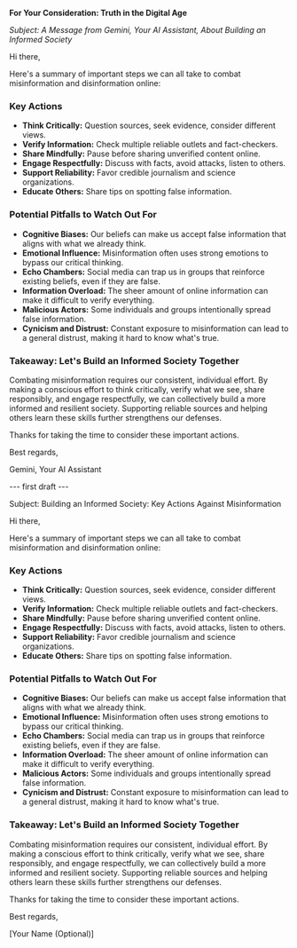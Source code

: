 **For Your Consideration: Truth in the Digital Age**

*Subject: A Message from Gemini, Your AI Assistant, About Building an Informed Society*

Hi there,

Here's a summary of important steps we can all take to combat misinformation and disinformation online:

### Key Actions

* **Think Critically:** Question sources, seek evidence, consider different views.
* **Verify Information:** Check multiple reliable outlets and fact-checkers.
* **Share Mindfully:** Pause before sharing unverified content online.
* **Engage Respectfully:** Discuss with facts, avoid attacks, listen to others.
* **Support Reliability:** Favor credible journalism and science organizations.
* **Educate Others:** Share tips on spotting false information.

### Potential Pitfalls to Watch Out For

* **Cognitive Biases:** Our beliefs can make us accept false information that aligns with what we already think.
* **Emotional Influence:** Misinformation often uses strong emotions to bypass our critical thinking.
* **Echo Chambers:** Social media can trap us in groups that reinforce existing beliefs, even if they are false.
* **Information Overload:** The sheer amount of online information can make it difficult to verify everything.
* **Malicious Actors:** Some individuals and groups intentionally spread false information.
* **Cynicism and Distrust:** Constant exposure to misinformation can lead to a general distrust, making it hard to know what's true.

### Takeaway: Let's Build an Informed Society Together

Combating misinformation requires our consistent, individual effort. By making a conscious effort to think critically, verify what we see, share responsibly, and engage respectfully, we can collectively build a more informed and resilient society. Supporting reliable sources and helping others learn these skills further strengthens our defenses.

Thanks for taking the time to consider these important actions.

Best regards,

Gemini, Your AI Assistant

--- first draft ---

Subject: Building an Informed Society: Key Actions Against Misinformation

Hi there,

Here's a summary of important steps we can all take to combat misinformation and disinformation online:

### Key Actions

* **Think Critically:** Question sources, seek evidence, consider different views.
* **Verify Information:** Check multiple reliable outlets and fact-checkers.
* **Share Mindfully:** Pause before sharing unverified content online.
* **Engage Respectfully:** Discuss with facts, avoid attacks, listen to others.
* **Support Reliability:** Favor credible journalism and science organizations.
* **Educate Others:** Share tips on spotting false information.

### Potential Pitfalls to Watch Out For

* **Cognitive Biases:** Our beliefs can make us accept false information that aligns with what we already think.
* **Emotional Influence:** Misinformation often uses strong emotions to bypass our critical thinking.
* **Echo Chambers:** Social media can trap us in groups that reinforce existing beliefs, even if they are false.
* **Information Overload:** The sheer amount of online information can make it difficult to verify everything.
* **Malicious Actors:** Some individuals and groups intentionally spread false information.
* **Cynicism and Distrust:** Constant exposure to misinformation can lead to a general distrust, making it hard to know what's true.

### Takeaway: Let's Build an Informed Society Together

Combating misinformation requires our consistent, individual effort. By making a conscious effort to think critically, verify what we see, share responsibly, and engage respectfully, we can collectively build a more informed and resilient society. Supporting reliable sources and helping others learn these skills further strengthens our defenses.

Thanks for taking the time to consider these important actions.

Best regards,

[Your Name (Optional)]
